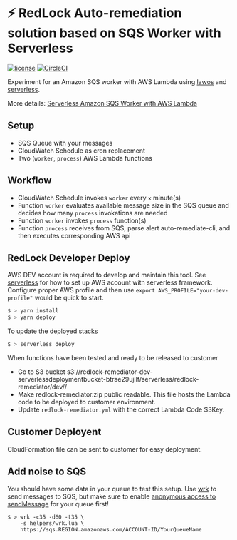 # ⚡️ RedLock Auto-remediation solution based on SQS Worker with Serverless

[![license](https://img.shields.io/github/license/sbstjn/lawos.svg)](https://github.com/sbstjn/sqs-worker-serverless/blob/master/LICENSE.md)
[![CircleCI](https://img.shields.io/circleci/project/github/sbstjn/sqs-worker-serverless/master.svg)](https://circleci.com/gh/sbstjn/sqs-worker-serverless)

Experiment for an Amazon SQS worker with AWS Lambda using [lawos](https://github.com/sbstjn/lawos) and [serverless](https://serverless.com).

More details: [Serverless Amazon SQS Worker with AWS Lambda](https://sbstjn.com/serverless-sqs-worker-with-aws-lambda.html)

## Setup

- SQS Queue with your messages
- CloudWatch Schedule as cron replacement
- Two (`worker`, `process`) AWS Lambda functions

## Workflow

- CloudWatch Schedule invokes `worker` every `x` minute(s)
- Function `worker` evaluates available message size in the SQS queue and decides how many `process` invokations are needed
- Function `worker` invokes `process` function(s)
- Function `process` receives from SQS, parse alert auto-remediate-cli, and then executes corresponding AWS api

## RedLock Developer Deploy

AWS DEV account is required to develop and maintain this tool. See [serverless](https://serverless.com/framework/docs/providers/aws/guide/credentials/) for how to set up AWS account with serverless framework. Configure proper AWS profile and then use `export AWS_PROFILE="your-dev-profile"` would be quick to start.


```bash
$ > yarn install
$ > yarn deploy
```
To update the deployed stacks
```bash
$ > serverless deploy
```

When functions have been tested and ready to be released to customer

- Go to S3 bucket s3://redlock-remediator-dev-serverlessdeploymentbucket-btrae29ujllf/serverless/redlock-remediator/dev/<timestamp>/
- Make redlock-remediator.zip public readable. This file hosts the Lambda code to be deployed to customer environment.
- Update `redlock-remediator.yml` with the correct Lambda Code S3Key.


## Customer Deployent

CloudFormation file can be sent to customer for easy deployment.

## Add noise to SQS

You should have some data in your queue to test this setup. Use [wrk](https://github.com/wg/wrk) to send messages to SQS, but make sure to enable [anonymous access to sendMessage](http://docs.aws.amazon.com/AWSSimpleQueueService/latest/SQSDeveloperGuide/acp-overview.html#anonQueues) for your queue first!

```
$ > wrk -c35 -d60 -t35 \
    -s helpers/wrk.lua \
    https://sqs.REGION.amazonaws.com/ACCOUNT-ID/YourQueueName
```
